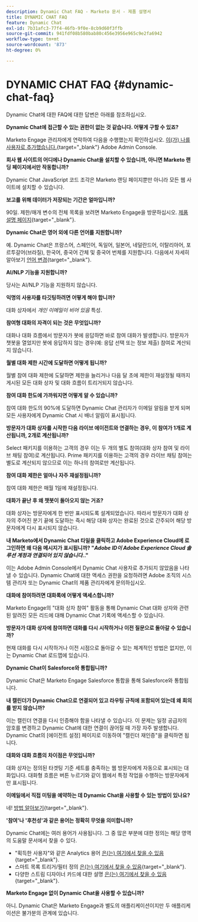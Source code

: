 ```yaml
---
description: Dynamic Chat FAQ - Marketo 문서 - 제품 설명서
title: DYNAMIC CHAT FAQ
feature: Dynamic Chat
exl-id: 7b31afc3-77f4-46fb-9f0e-8cb9d60f3ffb
source-git-commit: 941fdf08b580bab80c456e3956e965c9e2fa6942
workflow-type: tm+mt
source-wordcount: '873'
ht-degree: 0%

---
```


# DYNAMIC CHAT FAQ {#dynamic-chat-faq}

Dynamic Chat에 대한 FAQ에 대한 답변은 아래를 참조하십시오.

**Dynamic Chat에 접근할 수 있는 권한이 없는 것 같습니다. 어떻게 구할 수 있죠?**

Marketo Engage 관리자에게 연락하여 다음을 수행했는지 확인하십시오. [이(가) 나를 사용자로 추가했습니다.](/help/marketo/product-docs/demand-generation/dynamic-chat/setup-and-configuration/add-or-remove-chat-users.md#add-a-chat-user){target="_blank"} Adobe Admin Console.

**회사 웹 사이트의 어디에나 Dynamic Chat을 설치할 수 있습니까, 아니면 Marketo 랜딩 페이지에서만 작동합니까?**

Dynamic Chat JavaScript 코드 조각은 Marketo 랜딩 페이지뿐만 아니라 모든 웹 사이트에 설치할 수 있습니다.

**보고를 위해 데이터가 저장되는 기간은 얼마입니까?**

90일. 제한/매개 변수의 전체 목록을 보려면 Marketo Engage을 방문하십시오. [제품 설명 페이지](https://helpx.adobe.com/legal/product-descriptions/adobe-marketo-engage---product-description.html){target="_blank"}.

**Dynamic Chat은 영어 외에 다른 언어를 지원합니까?**

예. Dynamic Chat은 프랑스어, 스페인어, 독일어, 일본어, 네덜란드어, 이탈리아어, 포르투갈어(브라질), 한국어, 중국어 간체 및 중국어 번체를 지원합니다. 다음에서 자세히 알아보기 [언어 변경](/help/marketo/product-docs/demand-generation/dynamic-chat/dynamic-chat-overview.md#changing-the-language){target="_blank"}.

**AI/NLP 기능을 지원합니까?**

당사는 AI/NLP 기능을 지원하지 않습니다.

**익명의 사용자를 타깃팅하려면 어떻게 해야 합니까?**

대화 상자에서 _개인 이메일이 비어 있음_ 특성.

**참여형 대화의 자격이 되는 것은 무엇입니까?**

대화나 대화 흐름에서 방문자가 봇에 응답하면 바로 참여 대화가 발생합니다. 방문자가 챗봇을 열었지만 봇에 응답하지 않는 경우(예: 응답 선택 또는 정보 제출) 참여로 계산되지 않습니다.

**월별 대화 제한 시간에 도달하면 어떻게 됩니까?**

월별 참여 대화 제한에 도달하면 제한을 늘리거나 다음 달 초에 제한이 재설정될 때까지 게시된 모든 대화 상자 및 대화 흐름이 트리거되지 않습니다.

**참여 대화 한도에 가까워지면 어떻게 알 수 있습니까?**

참여 대화 한도의 90%에 도달하면 Dynamic Chat 관리자가 이메일 알림을 받게 되며 모든 사용자에게 Dynamic Chat 시 배너 알림이 표시됩니다.

**방문자가 대화 상자를 시작한 다음 라이브 에이전트와 연결하는 경우, 이 참여가 1개로 계산됩니까, 2개로 계산됩니까?**

Select 패키지를 이용하는 고객의 경우 이는 두 개의 별도 참여(대화 상자 참여 및 라이브 채팅 참여)로 계산됩니다. Prime 패키지를 이용하는 고객의 경우 라이브 채팅 참여는 별도로 계산되지 않으므로 이는 하나의 참여로만 계산됩니다.

**참여 대화 제한은 얼마나 자주 재설정됩니까?**

참여 대화 제한은 매월 1일에 재설정됩니다.

**대화가 끝난 후 왜 챗봇이 돌아오지 않는 거죠?**

대화 상자는 방문자에게 한 번만 표시되도록 설계되었습니다. 따라서 방문자가 대화 상자의 주어진 분기 끝에 도달하는 즉시 해당 대화 상자는 완료된 것으로 간주되어 해당 방문자에게 다시 표시되지 않습니다.

**내 Marketo에서 Dynamic Chat 타일을 클릭하고 Adobe Experience Cloud에 로그인하면 왜 다음 메시지가 표시됩니까? &quot;_Adobe ID이 Adobe Experience Cloud 솔루션 계정과 연결되어 있지 않습니다._.&quot;**

이는 Adobe Admin Console에서 Dynamic Chat 사용자로 추가되지 않았음을 나타낼 수 있습니다. Dynamic Chat에 대한 액세스 권한을 요청하려면 Adobe 조직의 시스템 관리자 또는 Dynamic Chat의 제품 관리자에게 문의하십시오.

**대화에 참여하려면 대화록에 어떻게 액세스합니까?**

Marketo Engage의 &quot;대화 상자 참여&quot; 활동을 통해 Dynamic Chat 대화 상자와 관련된 알려진 모든 리드에 대해 Dynamic Chat 기록에 액세스할 수 있습니다.

**방문자가 대화 상자에 참여하면 대화를 다시 시작하거나 이전 질문으로 돌아갈 수 있습니까?**

현재 대화를 다시 시작하거나 이전 시점으로 돌아갈 수 있는 체계적인 방법은 없지만, 이는 Dynamic Chat 로드맵에 있습니다.

**Dynamic Chat이 Salesforce와 통합됩니까?**

Dynamic Chat은 Marketo Engage Salesforce 통합을 통해 Salesforce와 통합됩니다.

**내 캘린더가 Dynamic Chat으로 연결되어 있고 라우팅 규칙에 포함되어 있는데 왜 회의를 받지 않습니까?**

이는 캘린더 연결을 다시 인증해야 함을 나타낼 수 있습니다. 이 문제는 일정 공급자의 암호를 변경하고 Dynamic Chat에 대한 연결이 끊어질 때 가장 자주 발생합니다. Dynamic Chat의 [에이전트 설정] 페이지로 이동하여 &quot;캘린더 재인증&quot;을 클릭하면 됩니다.

**대화와 대화 흐름의 차이점은 무엇입니까?**

대화 상자는 정의된 타겟팅 기준 세트를 충족하는 웹 방문자에게 자동으로 표시되는 대화입니다. 대화형 흐름은 버튼 누르기와 같이 웹에서 특정 작업을 수행하는 방문자에게만 표시됩니다.

**이메일에서 직접 미팅을 예약하는 데 Dynamic Chat을 사용할 수 있는 방법이 있나요?**

네! [방법 알아보기](https://nation.marketo.com/t5/product-blogs/using-dynamic-chat-conversational-flows-for-meeting-booking/ba-p/340936){target="_blank"}.

**&#39;참여&#39;나 &#39;후천성&#39;과 같은 용어는 정확히 무엇을 의미합니까?**

Dynamic Chat에는 여러 용어가 사용됩니다. 그 중 많은 부분에 대한 정의는 해당 영역의 도움말 문서에서 찾을 수 있다.

* &quot;획득한 사용자&quot;와 같은 Analytics 용어 [은(는) 여기에서 찾을 수 있음](/help/marketo/product-docs/demand-generation/dynamic-chat/analytics.md#definitions){target="_blank"}.
* 스마트 목록 트리거/필터 정의 [은(는) 여기에서 찾을 수 있음](/help/marketo/product-docs/demand-generation/dynamic-chat/dynamic-chat-activities.md#definitions){target="_blank"}.
* 다양한 스트림 디자이너 카드에 대한 설명 [은(는) 여기에서 찾을 수 있음](/help/marketo/product-docs/demand-generation/dynamic-chat/automated-chat/stream-designer.md#stream-designer-cards){target="_blank"}.

**Marketo Engage 없이 Dynamic Chat을 사용할 수 있습니까?**

아니. Dynamic Chat은 Marketo Engage과 별도의 애플리케이션이지만 두 애플리케이션은 불가분의 관계에 있습니다.
